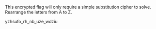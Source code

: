This encrypted flag will only require a simple substitution cipher to solve. Rearrange the letters from A to Z.

yzhsufo_rh_nb_uze_wdziu
